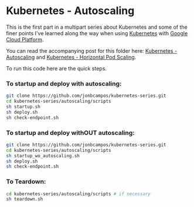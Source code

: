 # Kubernetes - Autoscaling
This is the first part in a multipart series about Kubernetes and some of the finer points 
I've learned along the way when using [Kubernetes](https://kubernetes.io/) with 
[Google Cloud Platform](https://cloud.google.com/).

You can read the accompanying post for this folder here: 
[Kubernetes - Autoscaling](https://medium.com/google-cloud/kubernetes-cluster-autoscaler-f1948a0f686d) and [Kubernetes - Horizontal Pod Scaling](https://medium.com/google-cloud/kubernetes-horizontal-pod-scaling-190e95c258f5).

To run this code here are the quick steps.

### To startup and deploy with autoscaling:
```bash
git clone https://github.com/jonbcampos/kubernetes-series.git
cd kubernetes-series/autoscaling/scripts
sh startup.sh
sh deploy.sh
sh check-endpoint.sh
```

### To startup and deploy withOUT autoscaling:
```bash
git clone https://github.com/jonbcampos/kubernetes-series.git
cd kubernetes-series/autoscaling/scripts
sh startup_wo_autoscaling.sh
sh deploy.sh
sh check-endpoint.sh
```

### To Teardown:
```bash
cd kubernetes-series/autoscaling/scripts # if necessary
sh teardown.sh
```